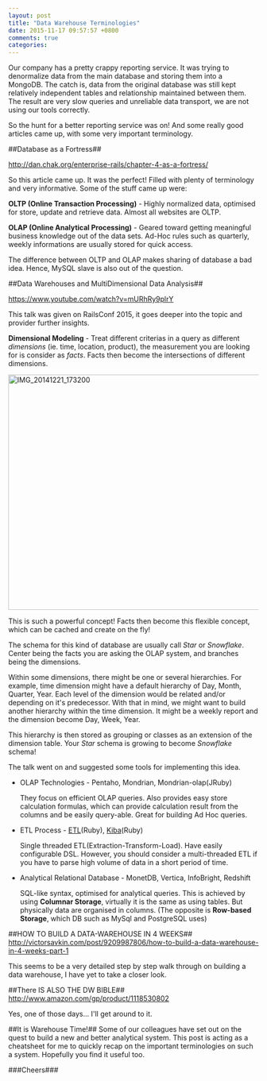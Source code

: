 ```yaml
---
layout: post
title: "Data Warehouse Terminologies"
date: 2015-11-17 09:57:57 +0800
comments: true
categories:
---
```


Our company has a pretty crappy reporting service. It was trying to denormalize data from the main database and storing them
into a MongoDB. The catch is, data from the original database was still kept relatively independent tables and relationship
maintained between them. The result are very slow queries and unreliable data transport, we are not using our tools correctly.


So the hunt for a better reporting service was on! And some really good articles came up, with some very important terminology.

##Database as a Fortress##

http://dan.chak.org/enterprise-rails/chapter-4-as-a-fortress/

So this article came up. It was the perfect! Filled with plenty of terminology and very informative. Some of the stuff came up
were:

**OLTP (Online Transaction Processing)** - Highly normalized data, optimised for store, update and retrieve data. Almost all
websites are OLTP.

**OLAP (Online Analytical Processing)** - Geared toward getting meaningful business knowledge out of the data sets. Ad-Hoc rules
such as quarterly, weekly informations are usually stored for quick access.

The difference between OLTP and OLAP makes sharing of database a bad idea. Hence, MySQL slave is also out of the question.

##Data Warehouses and MultiDimensional Data Analysis##

https://www.youtube.com/watch?v=mURhRy9plrY

This talk was given on RailsConf 2015, it goes deeper into the topic and provider further insights.

**Dimensional Modeling** - Treat different criterias in a query as different
*dimensions* (ie. time, location, product), the
measurement you are looking for is consider as *facts*. Facts then become the intersections of different dimensions.

<img src="http://www.dbtalks.com/UploadFile/a7e1c8/introduction-to-olap/Images/Clipboard01.jpg" width="640" height="474" alt="IMG_20141221_173200">

This is such a powerful concept! Facts then become this flexible concept, which can be cached and create on the fly!

The schema for this kind of database are usually call *Star* or *Snowflake*. Center being the facts you are asking the OLAP
system, and branches being the dimensions.

Within some dimensions, there might be one or several hierarchies. For
example, time dimension might have a default hierarchy of Day, Month,
Quarter, Year. Each level of the dimension would be related and/or depending
on it's predecessor. With that in mind, we might want to build another
hierarchy within the time dimension. It might be a weekly report and the
dimension become Day, Week, Year.

This hierarchy is then stored as grouping or classes as an extension of the
dimension table. Your *Star* schema is growing to become *Snowflake* schema!

The talk went on and suggested some tools for implementing this idea.

* OLAP Technologies - Pentaho, Mondrian, Mondrian-olap(JRuby)

  They focus on efficient OLAP queries. Also provides easy store calculation
  formulas, which can provide calculation result from the columns and be
  easily query-able. Great for building Ad Hoc queries.

* ETL Process - [ETL](https://github.com/square/ETL)(Ruby), [Kiba](http://www.kiba-etl.org)(Ruby)

  Single threaded ETL(Extraction-Transform-Load). Have easily
  configurable DSL. However, you should
  consider a multi-threaded ETL if you have to parse high volume of data
  in a short period of time.

* Analytical Relational Database - MonetDB, Vertica, InfoBright, Redshift

  SQL-like syntax, optimised for analytical queries. This is achieved by
  using **Columnar Storage**, virtually it is the same as using tables.
  But physically data are organised in columns. (The opposite is **Row-based
  Storage**, which DB such as MySql and PostgreSQL uses)


##HOW TO BUILD A DATA-WAREHOUSE IN 4 WEEKS##
http://victorsavkin.com/post/9209987806/how-to-build-a-data-warehouse-in-4-weeks-part-1

This seems to be a very detailed step by step walk through on building a data warehouse, I have yet to take a closer look.

##There IS ALSO THE DW BIBLE##
http://www.amazon.com/gp/product/1118530802

Yes, one of those days...
I'll get around to it.

##It is Warehouse Time!##
Some of our colleagues have set out on the quest to build a new and better
analytical system. This post is acting as a cheatsheet for me to quickly
recap on the important terminologies on such a system. Hopefully you find it
useful too.

###Cheers###

